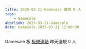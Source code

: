 ```yaml
---
title: 2025-03-21-Gamesale 違規 0 人
tags:
    - Gamesale
abbrlink: 2025-03-21-Gamesale
date: Gamesale-2025-03-21 12:00:00
---
```

Gamesale 板 [板規連結](https://www.ptt.cc/bbs/Gossiping/M.1637425085.A.07D.html)
昨天違規 0 人
